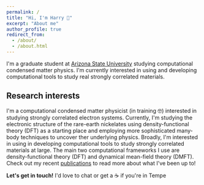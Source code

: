 ```yaml
---
permalink: /
title: "Hi, I'm Harry 👋"
excerpt: "About me"
author_profile: true
redirect_from: 
  - /about/
  - /about.html
---
```


I'm a graduate student at [Arizona State University](https://abotana.physics.asu.edu/people) studying computational condensed matter physics. I'm currently interested in using and developing computational tools to study real strongly correlated materials.


Research interests
------------------

I'm a computational condensed matter physicist (in training 🤓) interested in studying strongly correlated electron systems. Currently, I'm studying the electronic structure of the rare-earth nickelates using density-functional theory (DFT) as a starting place and employing more sophisticated many-body techniques to uncover ther underlying physics. Broadly, I'm interested in using in developing computational tools to study strongly correlated materials at large. The main two computational frameworks I use are density-functional theory (DFT) and dynamical mean-field theory (DMFT). Check out my recent [publications](https://harrisonlabollita.github.io/publications/) to read more about what I've been up to!


**Let's get in touch!**
I'd love to chat or get a ☕️ if you're in Tempe
